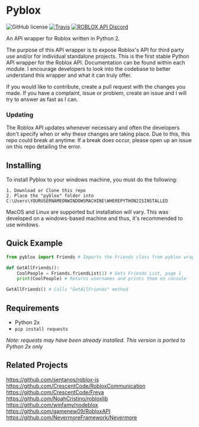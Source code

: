 # Pyblox

![GitHub license](https://img.shields.io/badge/license-MIT-blue.svg)
[![Travis](https://img.shields.io/travis/rust-lang/rust.svg)]()
[![ROBLOX API Discord](https://img.shields.io/badge/discord-roblox%20api%20chat-blue.svg)](https://discord.gg/EDXNdAT)

An API wrapper for Roblox written in Python 2.

The purpose of this API wrapper is to expose Roblox's API for third party use and/or for individual standalone projects.
This is the first stable Python API wrapper for the Roblox API. Documentation can be found within each module. I encourage
developers to look into the codebase to better understand this wrapper and what it can truly offer. 

If you would like to contribute, create a pull request with the changes you made. If you have a complaint, issue or problem, create an issue and I will try to answer as fast as I can. 

### Updating

The Roblox API updates whenever necessary and often the developers don't specify when or why these changes are taking place.
Due to this, this repo could break at anytime. If a break does occur, please open up an issue on this repo detailing the error.

## Installing

To install Pyblox to your windows machine, you must do the following:
```
1. Download or Clone this repo
2. Place the "pyblox" folder into C:\Users\YOURUSERNAMEONWINDOWSMACHINE\WHEREPYTHON2ISINSTALLED
```
MacOS and Linux are supported but installation will vary.
This was developed on a windows-based machine and thus, it's recommended to use windows.

## Quick Example

```py
from pyblox import Friends # Imports the Friends class from pyblox wrapper 

def GetAllFriends():
	CoolPeople = Friends.friendList(1) # Gets Friends List, page 1
	print(CoolPeople) # Returns usernames and prints them on console

GetAllFriends() # Calls "GetAllFriends" method
```

## Requirements

- Python 2x
- ``pip install requests``

*Note: requests may have been already installed.*
*This version is ported to Python 2x only*

## Related Projects
https://github.com/sentanos/roblox-js
https://github.com/CrescentCode/RobloxCommunication
https://github.com/CrescentCode/Freya
https://github.com/NoahCristino/robloxlib
https://github.com/winfamy/nodeblox
https://github.com/gamenew09/RobloxAPI
https://github.com/NevermoreFramework/Nevermore
